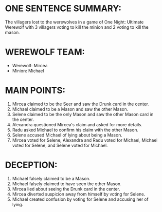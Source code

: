 # ONE SENTENCE SUMMARY:
The villagers lost to the werewolves in a game of One Night: Ultimate Werewolf with 3 villagers voting to kill the minion and 2 voting to kill the mason.

# WEREWOLF TEAM:
- Werewolf: Mircea
- Minion: Michael

# MAIN POINTS:
1. Mircea claimed to be the Seer and saw the Drunk card in the center.
2. Michael claimed to be a Mason and saw the other Mason.
3. Selene claimed to be the only Mason and saw the other Mason card in the center.
4. Alexandra questioned Mircea's claim and asked for more details.
5. Radu asked Michael to confirm his claim with the other Mason.
6. Selene accused Michael of lying about being a Mason.
7. Mircea voted for Selene, Alexandra and Radu voted for Michael, Michael voted for Selene, and Selene voted for Michael.

# DECEPTION:
1. Michael falsely claimed to be a Mason.
2. Michael falsely claimed to have seen the other Mason.
3. Mircea lied about seeing the Drunk card in the center.
4. Mircea diverted suspicion away from himself by voting for Selene.
5. Michael created confusion by voting for Selene and accusing her of lying.